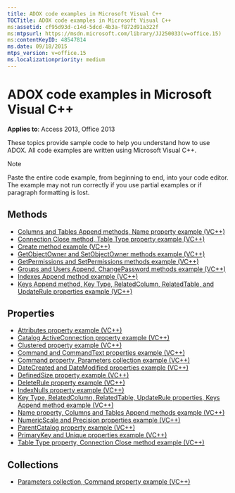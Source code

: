 ```yaml
---
title: ADOX code examples in Microsoft Visual C++
TOCTitle: ADOX code examples in Microsoft Visual C++
ms:assetid: cf95d93d-c14d-5dcd-4b3a-f872d91a322f
ms:mtpsurl: https://msdn.microsoft.com/library/JJ250033(v=office.15)
ms:contentKeyID: 48547814
ms.date: 09/18/2015
mtps_version: v=office.15
ms.localizationpriority: medium
---
```


# ADOX code examples in Microsoft Visual C++

**Applies to**: Access 2013, Office 2013

These topics provide sample code to help you understand how to use ADOX. All code examples are written using Microsoft Visual C++.

> [!NOTE]
> Paste the entire code example, from beginning to end, into your code editor. The example may not run correctly if you use partial examples or if paragraph formatting is lost.

## Methods

- [Columns and Tables Append methods, Name property example (VC++)](columns-and-tables-append-methods-name-property-example-vc.md)
- [Connection Close method, Table Type property example (VC++)](connection-close-method-table-type-property-example-vc.md)
- [Create method example (VC++)](create-method-example-vc.md)
- [GetObjectOwner and SetObjectOwner methods example (VC++)](getobjectowner-and-setobjectowner-methods-example-vc.md)
- [GetPermissions and SetPermissions methods example (VC++)](getpermissions-and-setpermissions-methods-example-vc.md)
- [Groups and Users Append, ChangePassword methods example (VC++)](groups-and-users-append-changepassword-methods-example-vc.md)
- [Indexes Append method example (VC++)](indexes-append-method-example-vc.md)
- [Keys Append method, Key Type, RelatedColumn, RelatedTable, and UpdateRule properties example (VC++)](keys-append-method-key-type-relatedcolumn-relatedtable-and-updaterule-properties-example-vc.md)

## Properties

- [Attributes property example (VC++)](attributes-property-example-vc.md)
- [Catalog ActiveConnection property example (VC++)](catalog-activeconnection-property-example-vc.md)
- [Clustered property example (VC++)](clustered-property-example-vc.md)
- [Command and CommandText properties example (VC++)](command-and-commandtext-properties-example-vc.md)
- [Command property, Parameters collection example (VC++)](parameters-collection-command-property-example-vc.md)
- [DateCreated and DateModified properties example (VC++)](datecreated-and-datemodified-properties-example-vc.md)
- [DefinedSize property example (VC++)](definedsize-property-example-vc.md)
- [DeleteRule property example (VC++)](deleterule-property-example-vc.md)
- [IndexNulls property example (VC++)](indexnulls-property-example-vc.md)
- [Key Type, RelatedColumn, RelatedTable, UpdateRule properties, Keys Append method example (VC++)](keys-append-method-key-type-relatedcolumn-relatedtable-and-updaterule-properties-example-vc.md)
- [Name property, Columns and Tables Append methods example (VC++)](columns-and-tables-append-methods-name-property-example-vc.md)
- [NumericScale and Precision properties example (VC++)](numericscale-and-precision-properties-example-vc.md)
- [ParentCatalog property example (VC++)](parentcatalog-property-example-vc.md)
- [PrimaryKey and Unique properties example (VC++)](primarykey-and-unique-properties-example-vc.md)
- [Table Type property, Connection Close method example (VC++)](connection-close-method-table-type-property-example-vc.md)

## Collections

- [Parameters collection, Command property example (VC++)](parameters-collection-command-property-example-vc.md)

